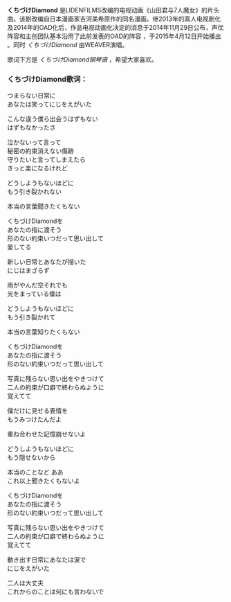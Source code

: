 

**くちづけDiamond**
是LIDENFILMS改编的电视动画《山田君与7人魔女》的片头曲。该剧改编自日本漫画家吉河美希原作的同名漫画。继2013年的真人电视剧化及2014年的OAD化后，作品电视动画化决定的消息于2014年11月29日公布，声优阵容和主创团队基本沿用了此前发表的OAD的阵容
，于2015年4月12日开始播出 。同时 _くちづけDiamond_ 由WEAVER演唱。

歌词下方是 _くちづけDiamond钢琴谱_ ，希望大家喜欢。

### くちづけDiamond歌词：

つまらない日常に  
あなたは笑ってにじをえがいた

こんな違う僕ら出会うはずもない  
はずもなかったさ

泣かないって言って  
秘密の約束消えない傷跡  
守りたいと言ってしまえたら  
きっと楽になるけれど

どうしようもないほどに  
もう引き裂かれない

本当の言葉聞きたくもない

くちづけDiamondを  
あなたの指に渡そう  
形のない約束いつだって思い出して  
愛してる

新しい日常とあなたが描いた  
にじはまざらず

雨がやんだ空それでも  
光をまっている僕は

どうしようもないほどに  
もう引き裂かれて

本当の言葉知りたくもない

くちづけDiamondを  
あなたの指に渡そう  
形のない約束いつだって思い出して

写真に残らない思い出をやきつけて  
二人の約束が口癖で終わらぬように  
覚えてて

僕だけに見せる表情を  
もうみつけたんだよ

重ね合わせた記憶崩せないよ

どうしようもないほどに  
もう隠せないから

本当のことなど ああ  
これ以上聞きたくもないよ

くちづけDiamondを  
あなたの指に渡そう  
形のない約束いつだって思い出して

写真に残らない思い出をやきつけて  
二人の約束が口癖で終わらぬように  
覚えてて

動き出す日常にあなたは涙で  
にじをえがいた

二人は大丈夫  
これからのことは何にも言わないで

